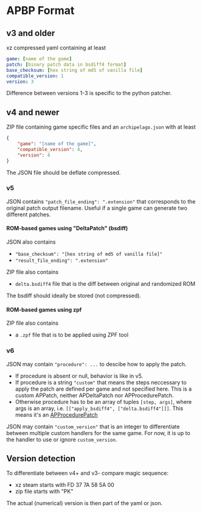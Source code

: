 # APBP Format


## v3 and older

xz compressed yaml containing at least

```yaml
game: [name of the game]
patch: [binary patch data in bsdiff4 format]
base_checksum: [hex string of md5 of vanilla file]
compatible_version: 1
version: 3
```

Difference between versions 1-3 is specific to the python patcher.


## v4 and newer

ZIP file containing game specific files and an `archipelago.json` with at least

```json
{
    "game": "[name of the game]",
    "compatible_version": 4,
    "version": 4
}
```

The JSON file should be deflate compressed.


### v5

JSON contains `"patch_file_ending": ".extension"` that corresponds to the
original patch output filename. Useful if a single game can generate two
different patches.


#### ROM-based games using "DeltaPatch" (bsdiff)

JSON also contains
* `"base_checksum": "[hex string of md5 of vanilla file]"`
* `"result_file_ending": ".extension"`

ZIP file also contains
* `delta.bsdiff4` file that is the diff between original and randomized ROM

The bsdiff should ideally be stored (not compressed).


#### ROM-based games using zpf

ZIP file also contains
* a `.zpf` file that is to be applied using ZPF tool


### v6

JSON may contain `"procedure": ...` to descibe how to apply the patch.
* If procedure is absent or null, behavior is like in v5.
* If procedure is a string `"custom"` that means the steps neccessary to
  apply the patch are defined per game and not specified here.
  This is a custom APPatch, neither APDeltaPatch nor APProcedurePatch.
* Otherwise procedure has to be an array of tuples `[step, args]`,
  where args is an array, i.e. `[["apply_bsdiff4", ["delta.bsdiff4"]]]`.
  This means it's an
  [APProcedurePatch](https://github.com/ArchipelagoMW/Archipelago/pull/2536)

JSON may contain `"custom_version"` that is an integer to differentiate between
multiple custom handlers for the same game. For now, it is up to the handler to
use or ignore `custom_version`.


## Version detection

To differentiate between v4+ and v3- compare magic sequence:
* xz steam starts with FD 37 7A 58 5A 00
* zip file starts with "PK"

The actual (numerical) version is then part of the yaml or json.
